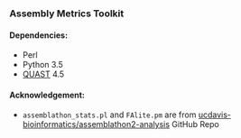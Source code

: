 ### Assembly Metrics Toolkit

#### Dependencies:
 * Perl
 * Python 3.5
 * [QUAST](https://github.com/ablab/quast) 4.5

#### Acknowledgement:
 * `assemblathon_stats.pl` and `FAlite.pm` are from [ucdavis-bioinformatics/assemblathon2-analysis](https://github.com/ucdavis-bioinformatics/assemblathon2-analysis) GitHub Repo


